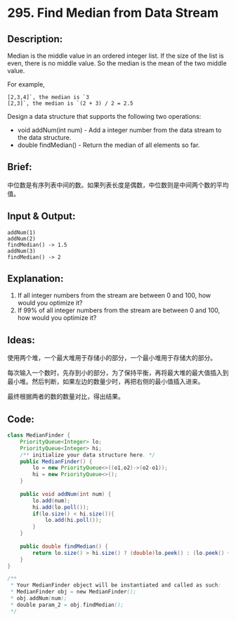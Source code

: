 # 295. Find Median from Data Stream

## Description:

Median is the middle value in an ordered integer list. If the size of the list is even, there is no middle value. So the median is the mean of the two middle value.

For example,

```
[2,3,4]`, the median is `3
[2,3]`, the median is `(2 + 3) / 2 = 2.5
```

Design a data structure that supports the following two operations:

- void addNum(int num) - Add a integer number from the data stream to the data structure.
- double findMedian() - Return the median of all elements so far.

## Brief:

中位数是有序列表中间的数。如果列表长度是偶数，中位数则是中间两个数的平均值。

## Input & Output:

```
addNum(1)
addNum(2)
findMedian() -> 1.5
addNum(3) 
findMedian() -> 2
```

## Explanation:

1. If all integer numbers from the stream are between 0 and 100, how would you optimize it?
2. If 99% of all integer numbers from the stream are between 0 and 100, how would you optimize it?

## Ideas:

使用两个堆，一个最大堆用于存储小的部分，一个最小堆用于存储大的部分。

每次输入一个数时，先存到小的部分，为了保持平衡，再将最大堆的最大值插入到最小堆。然后判断，如果左边的数量少时，再把右侧的最小值插入进来。

最终根据两者的数的数量对比，得出结果。

## Code:

```java
class MedianFinder {
    PriorityQueue<Integer> lo;
    PriorityQueue<Integer> hi;
    /** initialize your data structure here. */
    public MedianFinder() {
        lo = new PriorityQueue<>((o1,o2)->(o2-o1));
        hi = new PriorityQueue<>();
    }
    
    public void addNum(int num) {
        lo.add(num);
        hi.add(lo.poll());
        if(lo.size() < hi.size()){
            lo.add(hi.poll());
        }
    }
    
    public double findMedian() {
        return lo.size() > hi.size() ? (double)lo.peek() : (lo.peek() + hi.peek()) * 0.5;
    }
}

/**
 * Your MedianFinder object will be instantiated and called as such:
 * MedianFinder obj = new MedianFinder();
 * obj.addNum(num);
 * double param_2 = obj.findMedian();
 */
```

